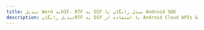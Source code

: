 ---title: تبدیل Word بهDIF، RTF به DIF مبدل رایگان یا Android SDKdescription: تبدیل رایگانRTF به DIF با استفاده از Android Cloud APIs & SDK. همچنین اسناد Microsoft Word و OpenOffice را در Cloud ایجاد، ویرایش و رندر کنید.---
